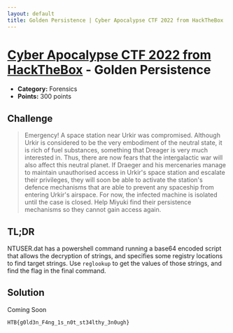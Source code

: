 ```yaml
---
layout: default
title: Golden Persistence | Cyber Apocalypse CTF 2022 from HackTheBox
---
```

# [Cyber Apocalypse CTF 2022 from HackTheBox](../) - Golden Persistence

* **Category:** Forensics
* **Points:** 300 points

## Challenge

> Emergency! A space station near Urkir was compromised. Although Urkir is considered to be the very embodiment of the neutral state, it is rich of fuel substances, something that Dreager is very much interested in. Thus, there are now fears that the intergalactic war will also affect this neutral planet. If Draeger and his mercenaries manage to maintain unauthorised access in Urkir's space station and escalate their privileges, they will soon be able to activate the station's defence mechanisms that are able to prevent any spaceship from entering Urkir's airspace. For now, the infected machine is isolated until the case is closed. Help Miyuki find their persistence mechanisms so they cannot gain access again.

## TL;DR
NTUSER.dat has a powershell command running a base64 encoded script that allows the decryption of strings, and specifies some registry locations to find target strings. Use `reglookup` to get the values of those strings, and find the flag in the final command.

## Solution

Coming Soon

```
HTB{g0ld3n_F4ng_1s_n0t_st34lthy_3n0ugh}
```